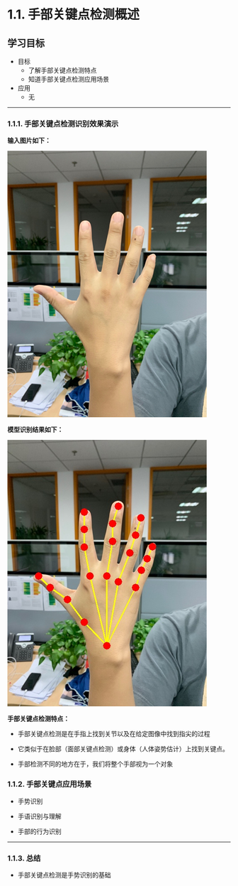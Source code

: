 # 1.1. 手部关键点检测概述
## 学习目标

* 目标
  * 了解手部关键点检测特点
  * 知道手部关键点检测应用场景
* 应用
  * 无
___

### 1.1.1. 手部关键点检测识别效果演示
**输入图片如下：**

![](..\images\1.1.1.jpeg)

**模型识别结果如下：**

![](..\images\1.1.2.jpeg)

**手部关键点检测特点：**

- 手部关键点检测是在手指上找到关节以及在给定图像中找到指尖的过程

- 它类似于在脸部（面部关键点检测）或身体（人体姿势估计）上找到关键点。

- 手部检测不同的地方在于，我们将整个手部视为一个对象

  

### 1.1.2. 手部关键点应用场景

- 手势识别

- 手语识别与理解

- 手部的行为识别

___
### 1.1.3. 总结

- 手部关键点检测是手势识别的基础